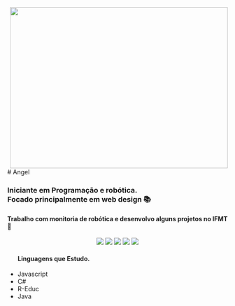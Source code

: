 <img align="right" width="498" height="368" src="https://i.pinimg.com/originals/cd/5f/03/cd5f03b9f13968b596849f00b12a2033.gif">
<br>
# Angel
   
### Iniciante em Programação e robótica.<br> Focado principalmente em web design 📚
#### Trabalho com monitoria de robótica e desenvolvo alguns projetos no IFMT 👾

<p align='center'>
  <!---Linkedin Badge-->
    <a href="https://www.linkedin.com/in/vitoria-angel-silva-130003196/" target="_blank"><img src="https://img.shields.io/badge/-Linkedin-0077B5?style=flat-square&logo=Linkedin&logoColor=white&link=https://www.linkedin.com/in/vitoria-angel-silva-130003196/"/></a>
  <!---Whatsapp Badge-->
    <a href="https://api.whatsapp.com/send?phone=5565992328339"_blank"><img src="https://img.shields.io/badge/-Whatsapp-34af23?style=flat-square&logo=Whatsapp&logoColor=white&link=https://api.whatsapp.com/send?phone=5565992328339"/></a>
  <!---Github Badge-->
    <a href="https://github.com/gibdike" target="_blank"><img src="https://img.shields.io/badge/-Github-000?style=flat-square&logo=Github&logoColor=white&link=https://github.com/gibdike"/></a>
  <!---Gmail Badge-->
    <a href="mailto:vitoria.angel2002@gmail.com" target="_blank"><img src="https://img.shields.io/badge/-Gmail-c14438?style=flat-square&logo=Gmail&logoColor=white&link=mailto:vitoria.angel2002@gmail.com"/></a>
  <!---Telegram Badge-->
    <a href="https://t.me/VihAngel" target="_blank"><img src="https://img.shields.io/badge/-Telegram-0E8ED4?style=flat-square&logo=Telegram&logoColor=white&link=t.me/VihAngel"/></a>
  
</p>

<ul>
<h4>Linguagens que Estudo.</h4>
<li>Javascript</li>
<li>C#</li>
<li>R-Educ</li>
<li>Java</li>
</ul>

